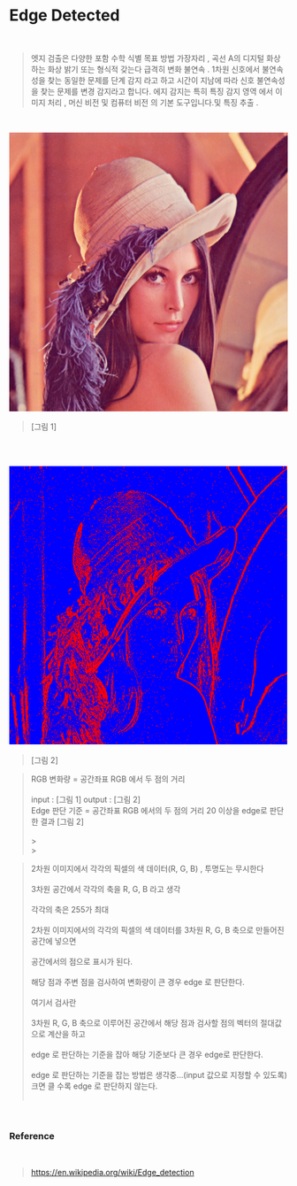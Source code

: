 # Edge Detected

<br>

> 엣지 검출은 다양한 포함 수학 식별 목표 방법 가장자리 , 곡선 A의 디지털 화상 하는 화상 밝기 또는 형식적 갖는다 급격히 변화 불연속 . 1차원 신호에서 불연속성을 찾는 동일한 문제를 단계 감지 라고 하고 시간이 지남에 따라 신호 불연속성을 찾는 문제를 변경 감지라고 합니다. 에지 감지는 특히 특징 감지 영역 에서 이미지 처리 , 머신 비전 및 컴퓨터 비전 의 기본 도구입니다.및 특징 추출 .

<br>

<p><img src="./image/Lenna.png" alt="error"></p>

> [그림 1]

<br><br>

<p><img src="./image/result.png" alt="error"></p>

> [그림 2]

> RGB 변화량 = 공간좌표 RGB 에서 두 점의 거리<br><br>
> input : [그림 1]
> output : [그림 2]<br>
> Edge 판단 기준 = 공간좌표 RGB 에서의 두 점의 거리 20 이상을 edge로 판단한 결과 [그림 2]<br><br> > <br> > <br>

> 2차원 이미지에서 각각의 픽셀의 색 데이터(R, G, B) , 투명도는 무시한다<br><br>
> 3차원 공간에서 각각의 축을 R, G, B 라고 생각<br><br>
> 각각의 축은 255가 최대<br><br>
> 2차원 이미지에서의 각각의 픽셀의 색 데이터를 3차원 R, G, B 축으로 만들어진 공간에 넣으면<br><br>
> 공간에서의 점으로 표시가 된다.<br><br>
> 해당 점과 주변 점을 검사하여 변화량이 큰 경우 edge 로 판단한다.<br><br>
> 여기서 검사란<br><br>
> 3차원 R, G, B 축으로 이루어진 공간에서 해당 점과 검사할 점의 벡터의 절대값으로 계산을 하고<br><br>
> edge 로 판단하는 기준을 잡아 해당 기준보다 큰 경우 edge로 판단한다.<br><br>
> edge 로 판단하는 기준을 잡는 방법은 생각중...(input 값으로 지정할 수 있도록) 크면 클 수록 edge 로 판단하지 않는다.<br><br>

<br>

### Reference

<br>

> https://en.wikipedia.org/wiki/Edge_detection

<br>
